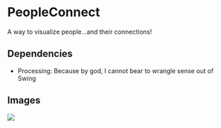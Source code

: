 # PeopleConnect

A way to visualize people...and their connections!

## Dependencies
<ul>
    <li>Processing: Because by god, I cannot bear to wrangle sense out of Swing</li>
</ul>

## Images

<img src="http://i.imgur.com/9oftCBD.png">
